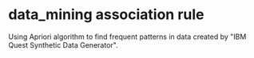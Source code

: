 # data_mining association rule
Using Apriori algorithm to find frequent patterns in data created by "IBM Quest Synthetic Data Generator".
